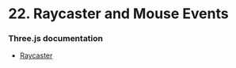 # 22. Raycaster and Mouse Events

### Three.js documentation

- [Raycaster](https://threejs.org/docs/index.html#api/en/core/Raycaster)
